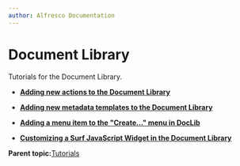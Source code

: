 ```yaml
---
author: Alfresco Documentation
---
```


# Document Library

Tutorials for the Document Library.

-   **[Adding new actions to the Document Library](../tasks/dev-extensions-share-tutorials-add-action-doclib.md)**  

-   **[Adding new metadata templates to the Document Library](../tasks/dev-extensions-share-tutorials-add-metadata-template-doclib.md)**  

-   **[Adding a menu item to the "Create..." menu in DocLib](../tasks/dev-extensions-share-tutorials-add-menuitem-create-menu.md)**  

-   **[Customizing a Surf JavaScript Widget in the Document Library](../tasks/dev-extensions-share-tutorials-customizing-widget-instantiation.md)**  


**Parent topic:**[Tutorials](../concepts/dev-extensions-share-tutorials-intro.md)


